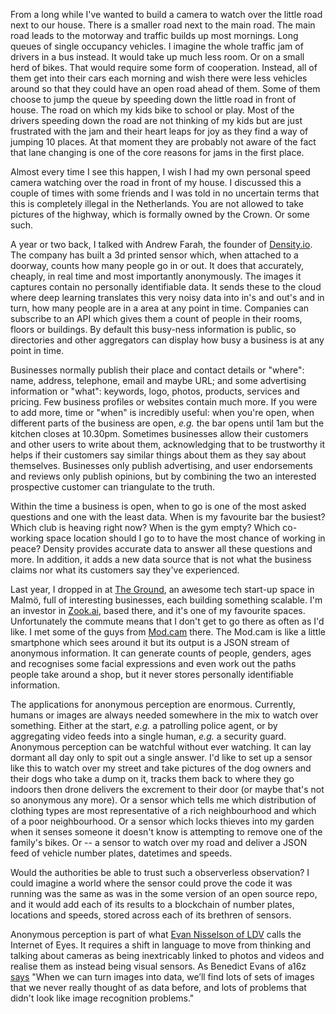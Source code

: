From a long while I've wanted to build a camera to watch over the little road next to our house. There is a smaller road next to the main road. The main road leads to the motorway and traffic builds up most mornings. Long queues of single occupancy vehicles. I imagine the whole traffic jam of drivers in a bus instead. It would take up much less room. Or on a small herd of bikes. That would require some form of cooperation. Instead, all of them get into their cars each morning and wish there were less vehicles around so that they could have an open road ahead of them. Some of them choose to jump the queue by speeding down the little road in front of house. The road on which my kids bike to school or play. Most of the drivers speeding down the road are not thinking of my kids but are just frustrated with the jam and their heart leaps for joy as they find a way of jumping 10 places. At that moment they are probably not aware of the fact that lane changing is one of the core reasons for jams in the first place.

Almost every time I see this happen, I wish I had my own personal speed camera watching over the road in front of my house. I discussed this a couple of times with some friends and I was told in no uncertain terms that this is completely illegal in the Netherlands. You are not allowed to take pictures of the highway, which is formally owned by the Crown. Or some such.

A year or two back, I talked with Andrew Farah, the founder of [Density.io](https://www.density.io/). The company has built a 3d printed sensor which, when attached to a doorway, counts how many people go in or out. It does that accurately, cheaply, in real time and most importantly anonymously. The images it captures contain no personally identifiable data. It sends these to the cloud where deep learning translates this very noisy data into in's and out's and in turn, how many people are in a area at any point in time. Companies can subscribe to an API which gives them a count of people in their rooms, floors or buildings. By default this busy-ness information is public, so directories and other aggregators can display how busy a business is at any point in time.

Businesses normally publish their place and contact details or "where": name, address, telephone, email and maybe URL; and some advertising information or "what": keywords, logo, photos, products, services and pricing. Few business profiles or websites contain much more. If you were to add more, time or "when" is incredibly useful: when you're open, when different parts of the business are open, _e.g._ the bar opens until 1am but the kitchen closes at 10.30pm. Sometimes businesses allow their customers and other users to write about them, acknowledging that to be trustworthy it helps if their customers say similar things about them as they say about themselves. Businesses only publish advertising, and user endorsements and reviews only publish opinions, but by combining the two an interested prospective customer can triangulate to the truth.

Within the time a business is open, when to go is one of the most asked questions and one with the least data. When is my favourite bar the busiest? Which club is heaving right now? When is the gym empty? Which co-working space location should I go to to have the most chance of working in peace? Density provides accurate data to answer all these questions and more. In addition, it adds a new data source that is not what the business claims nor what its customers say they've experienced.

Last year, I dropped in at [The Ground](http://www.theground.se/), an awesome tech start-up space in Malmö, full of interesting businesses, each building something scalable. I'm an investor in [Zook.ai](http://zook.ai/), based there, and it's one of my favourite spaces. Unfortunately the commute means that I don't get to go there as often as I'd like. I met some of the guys from [Mod.cam](http://www.modcam.com/retail) there. The Mod.cam is like a little smartphone which sees around it but its output is a JSON stream of anonymous information. It can generate counts of people, genders, ages and recognises some facial expressions and even work out the paths people take around a shop, but it never stores personally identifiable information.

The applications for anonymous perception are enormous. Currently, humans or images are always needed somewhere in the mix to watch over something. Either at the start, _e.g._ a patrolling police agent, or by aggregating video feeds into a single human, _e.g._ a security guard. Anonymous perception can be watchful without ever watching. It can lay dormant all day only to spit out a single answer. I'd like to set up a sensor like this to watch over my street and take pictures of the dog owners and their dogs who take a dump on it, tracks them back to where they go indoors then drone delivers the excrement to their door (or maybe that's not so anonymous any more). Or a sensor which tells me which distribution of clothing types are most representative of a rich neighbourhood and which of a poor neighbourhood. Or a sensor which locks thieves into my garden when it senses someone it doesn't know is attempting to remove one of the family's bikes. Or -- a sensor to watch over my road and deliver a JSON feed of vehicle number plates, datetimes and speeds. 

Would the authorities be able to trust such a observerless observation? I could imagine a world where the sensor could prove the code it was running was the same as was in the some version of an open source repo, and it would add each of its results to a blockchain of number plates, locations and speeds, stored across each of its brethren of sensors.

Anonymous perception is part of what [Evan Nisselson of LDV](http://www.ldv.co/capital/) calls the Internet of Eyes. It requires a shift in language to move from thinking and talking about cameras as being inextricably linked to photos and videos and realise them as instead being visual sensors. As Benedict Evans of a16z [says](http://ben-evans.com/benedictevans/2016/11/20/ku6omictaredoge4cao9cytspbz4jt) "When we can turn images into data, we’ll find lots of sets of images that we never really thought of as data before, and lots of problems that didn't look like image recognition problems."